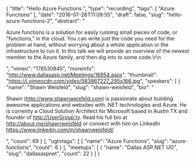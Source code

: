 {
  "title": "Hello Azure Functions ",
  "type": "recording",
  "tags": [
    "Azure Functions"
  ],
  "date": "2016-07-26T11:09:55",
  "draft": false,
  "slug": "hello-azure-functions-2",
  "abstract": "<p>Azure functions is a solution for easily running small pieces of code, or \"functions,\" in the cloud. You can write just the code you need for the problem at hand, without worrying about a whole application or the infrastructure to run it. In this talk we will provide an overview of the newest member to the Azure family, and then dig into to some code.\r\n</p>",
  "vimeo": "176530845",
  "moreinfo": "http://www.dallasasp.net/Meetings/16854.aspx",
  "thumbnail": "https://i.vimeocdn.com/video/583867227_295x166.jpg",
  "speakers": [
    {
      "name": "Shawn Weisfeld",
      "slug": "shawn-weisfeld",
      "bio": "<p>Shawn (http://www.shawnweisfeld.com) is passionate about building awesome applications and websites with .NET technologies and Azure. He is currently a Cloud Solution Architect for Microsoft based in Austin TX and founder of http://UserGroup.tv. Read his full bio at http://about.me/shawnweisfeld or connect with him on LinkedIn https://www.linkedin.com/in/shawnweisfeld/</p>",
      "count": 69
    }
  ],
  "ugtvtags": [
    {
      "name": "Azure Functions",
      "slug": "azure-functions",
      "count": 6
    }
  ],
  "meetups": [
    {
      "name": "Dallas ASP.NET UG",
      "slug": "dallasaspnet",
      "count": 22
    }
  ]
}